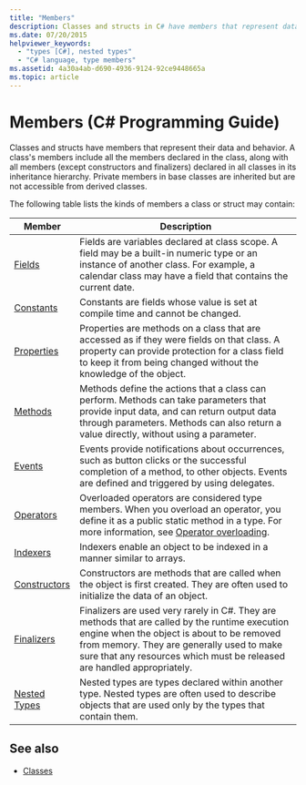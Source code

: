 ```yaml
---
title: "Members"
description: Classes and structs in C# have members that represent data and behavior, including members declared in the class and declared in its inheritance hierarchy.
ms.date: 07/20/2015
helpviewer_keywords: 
  - "types [C#], nested types"
  - "C# language, type members"
ms.assetid: 4a30a4ab-d690-4936-9124-92ce9448665a
ms.topic: article
---
```

# Members (C# Programming Guide)

Classes and structs have members that represent their data and behavior. A class's members include all the members declared in the class, along with all members (except constructors and finalizers) declared in all classes in its inheritance hierarchy. Private members in base classes are inherited but are not accessible from derived classes.  
  
 The following table lists the kinds of members a class or struct may contain:  
  
|Member|Description|  
|------------|-----------------|  
|[Fields](./fields.md)|Fields are variables declared at class scope. A field may be a built-in numeric type or an instance of another class. For example, a calendar class may have a field that contains the current date.|  
|[Constants](./constants.md)|Constants are fields whose value is set at compile time and cannot be changed.|  
|[Properties](./properties.md)|Properties are methods on a class that are accessed as if they were fields on that class. A property can provide protection for a class field to keep it from being changed without the knowledge of the object.|  
|[Methods](./methods.md)|Methods define the actions that a class can perform. Methods can take parameters that provide input data, and can return output data through parameters. Methods can also return a value directly, without using a parameter.|  
|[Events](../events/index.md)|Events provide notifications about occurrences, such as button clicks or the successful completion of a method, to other objects. Events are defined and triggered by using delegates.|  
|[Operators](../../language-reference/operators/index.md)|Overloaded operators are considered type members. When you overload an operator, you define it as a public static method in a type. For more information, see [Operator overloading](../../language-reference/operators/operator-overloading.md).|  
|[Indexers](../indexers/index.md)|Indexers enable an object to be indexed in a manner similar to arrays.|  
|[Constructors](./constructors.md)|Constructors are methods that are called when the object is first created. They are often used to initialize the data of an object.|  
|[Finalizers](./finalizers.md)|Finalizers are used very rarely in C#. They are methods that are called by the runtime execution engine when the object is about to be removed from memory. They are generally used to make sure that any resources which must be released are handled appropriately.|  
|[Nested Types](./nested-types.md)|Nested types are types declared within another type. Nested types are often used to describe objects that are used only by the types that contain them.|  
  
## See also

- [Classes](../../fundamentals/types/classes.md)
